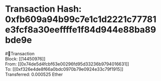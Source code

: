 
Transaction Hash: 0xfb609a94b99c7e1c1d2221c77781e3fcf8a30eeffffe1f84d944e88ba89bde9e
====================================================================================
  
#💸Transaction  
Block: [[14450976]]  
From: [[0x74de5d4fcbf63e00296fd95d33236b9794016631]]  
To: [[0xf326e4de8f66a0bdc0970b79e0924e33c79f1915]]  
Transferred: 0.000525 Ether